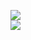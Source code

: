 [![](https://img.shields.io/badge/Made%20With-Github%20Spray-lightgrey.svg?style=for-the-badge&logo=github)](https://github.com/Annihil/github-spray#25269)  
[![](https://i.imgur.com/2DrTn0Z.gif)](https://github.com/Annihil/github-spray)